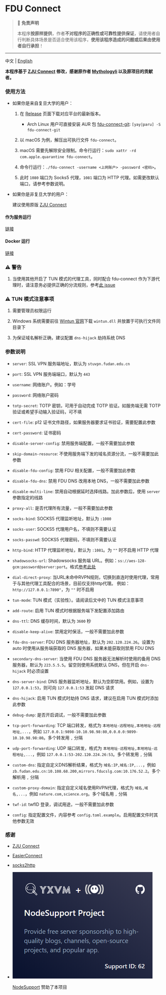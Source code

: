 # FDU Connect

> 🚫 **免责声明**
>
> 本程序**按原样提供**，作者**不对程序的正确性或可靠性提供保证**，请使用者自行判断具体场景是否适合使用该程序，**使用该程序造成的问题或后果由使用者自行承担**！

---

中文 | [English](README_en.md)

**本程序基于 [ZJU Connect](https://github.com/Mythologyli/zju-connect) 修改，感谢原作者 [Mythologyli](https://github.com/Mythologyli) 以及原项目的贡献者。**

### 使用方法

+ 如果你是来自复旦大学的用户：

  1. 在 [Release](https://github.com/akirasalvare/fdu-connect/releases) 页面下载对应平台的最新版本。
      - Arch Linux 用户可直接安装 AUR 包 [fdu-connect-git](https://aur.archlinux.org/packages/fdu-connect-git): `[yay|paru] -S fdu-connect-git`

  2. 以 macOS 为例，解压出可执行文件 `fdu-connect`。

  3. macOS 需要先解除安全限制。命令行运行：`sudo xattr -rd com.apple.quarantine fdu-connect`。

  4. 命令行运行：`./fdu-connect -username <上网账户> -password <密码>`。

  5. 此时 `1080` 端口为 Socks5 代理，`1081` 端口为 HTTP 代理。如需更改默认端口，请参考参数说明。

+ 如果你是非复旦大学的用户：

  建议使用原版 [ZJU Connect](https://github.com/Mythologyli/zju-connect)

#### 作为服务运行

[链接](docs/service.md)

#### Docker 运行

[链接](docs/docker.md)

### ⚠️ 警告

1. 当使用其他开启了 TUN 模式的代理工具，同时配合 fdu-connect 作为下游代理时，请注意务必提供正确的分流规则，参考[此 issue](https://github.com/Mythologyli/zju-connect/issues/57)

### ⚠️ TUN 模式注意事项

1. 需要管理员权限运行

2. Windows 系统需要前往 [Wintun 官网](https://www.wintun.net)下载 `wintun.dll` 并放置于可执行文件同目录下

3. 为保证域名解析正确，建议配置 `dns-hijack` 劫持系统 DNS

### 参数说明

+ `server`: SSL VPN 服务端地址，默认为 `stuvpn.fudan.edu.cn`

+ `port`: SSL VPN 服务端端口，默认为 `443`

+ `username`: 网络账户。例如：学号

+ `password`: 网络账户密码

+ `totp-secret`: TOTP 密钥，可用于自动完成 TOTP 验证。如服务端无需 TOTP 验证或希望手动输入验证码，可不填

+ `cert-file`: p12 证书文件路径，如果服务器要求证书验证，需要配置此参数

+ `cert-password`: 证书密码

+ `disable-server-config`: 禁用服务端配置，一般不需要加此参数

+ `skip-domain-resource`: 不使用服务端下发的域名资源分流，一般不需要加此参数

+ `disable-fdu-config`: 禁用 FDU 相关配置，一般不需要加此参数

+ `disable-fdu-dns`: 禁用 FDU DNS 改用本地 DNS，一般不需要加此参数

+ `disable-multi-line`: 禁用自动根据延时选择线路。加此参数后，使用 `server` 参数指定的线路

+ `proxy-all`: 是否代理所有流量，一般不需要加此参数

+ `socks-bind`: SOCKS5 代理监听地址，默认为 `:1080`

+ `socks-user`: SOCKS5 代理用户名，不填则不需要认证

+ `socks-passwd`: SOCKS5 代理密码，不填则不需要认证

+ `http-bind`: HTTP 代理监听地址，默认为 `:1081`。为 `""` 时不启用 HTTP 代理

+ `shadowsocks-url`: Shadowsocks 服务端 URL。例如：`ss://aes-128-gcm:password@server:port`。格式[参考此处](https://github.com/shadowsocks/go-shadowsocks2)

+ `dial-direct-proxy`: 当URL未命中RVPN规则，切换到直连时使用代理，常用于与其他代理工具配合的场景，目前仅支持http代理。 例如：`http://127.0.0.1:7890"`，为 `""` 时不启用

+ `tun-mode`: TUN 模式（实验性）。请阅读后文中的 TUN 模式注意事项

+ `add-route`: 启用 TUN 模式时根据服务端下发配置添加路由

+ `dns-ttl`: DNS 缓存时间，默认为 `3600` 秒

+ `disable-keep-alive`: 禁用定时保活，一般不需要加此参数

+ `fdu-dns-server`: FDU DNS 服务器地址，默认为 `202.120.224.26`。设置为 auto 时使用从服务端获取的 DNS 服务器，如果未能获取则禁用 FDU DNS

+ `secondary-dns-server`: 当使用 FDU DNS 服务器无法解析时使用的备用 DNS 服务器，默认为 `223.5.5.5`。留空则使用系统默认 DNS，但在开启 `dns-hijack` 时必须设置

+ `dns-server-bind`: DNS 服务器监听地址，默认为空即禁用。例如，设置为 `127.0.0.1:53`，则可向 `127.0.0.1:53` 发起 DNS 请求

+ `dns-hijack`: 启用 TUN 模式时劫持 DNS 请求，建议在启用 TUN 模式时添加此参数

+ `debug-dump`: 是否开启调试，一般不需要加此参数

+ `tcp-port-forwarding`: TCP 端口转发，格式为 `本地地址-远程地址,本地地址-远程地址,...`，例如 `127.0.0.1:9898-10.10.98.98:80,0.0.0.0:9899-10.10.98.98:80`。多个转发用 `,` 分隔

+ `udp-port-forwarding`: UDP 端口转发，格式为 `本地地址-远程地址,本地地址-远程地址,...`，例如 `127.0.0.1:53-202.120.224.26:53`。多个转发用 `,` 分隔

+ `custom-dns`: 指定自定义DNS解析结果，格式为 `域名:IP,域名:IP,...`，例如 `zb.fudan.edu.cn:10.108.68.200,mirrors.fducslg.com:10.176.52.2`。多个解析用 `,` 分隔

+ `custom-proxy-domain`: 指定自定义域名使用RVPN代理，格式为 `域名,域名,...`，例如 `nature.com,science.org`。多个域名用 `,` 分隔

+ `twf-id`: twfID 登录，调试用途，一般不需要加此参数

+ `config`: 指定配置文件，内容参考 `config.toml.example`。启用配置文件时其他参数无效

### 感谢

+ [ZJU Connect](https://github.com/Mythologyli/zju-connect)

+ [EasierConnect](https://github.com/lyc8503/EasierConnect)

+ [socks2http](https://github.com/zenhack/socks2http)

+ [![image](docs/yxvm.png)](https://yxvm.com/)

  [NodeSupport](https://github.com/NodeSeekDev/NodeSupport) 赞助了本项目